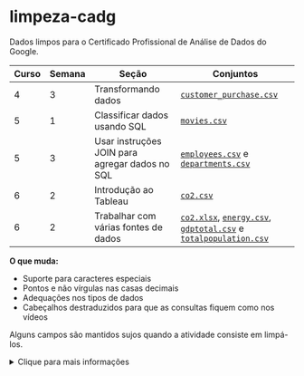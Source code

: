 # limpeza-cadg

Dados limpos para o Certificado Profissional de Análise de Dados do Google.

| **Curso** | **Semana** | **Seção**                                        | **Conjuntos** |
|-----------|------------|--------------------------------------------------|---------------|
| 4         | 3          | Transformando dados                              | [`customer_purchase.csv`](conjuntos/C4/customer_purchase.csv) |
| 5         | 1          | Classificar dados usando SQL                     | [`movies.csv`](conjuntos/C5/movies.csv) |
| 5         | 3          | Usar instruções JOIN para agregar dados no SQL   | [`employees.csv`](conjuntos/C5/employees.csv) e [`departments.csv`](conjuntos/C5/departments.csv) |
| 6         | 2          | Introdução ao Tableau                            | [`co2.csv`](conjuntos/C6/co2.csv) |
| 6         | 2          | Trabalhar com várias fontes de dados             | [`co2.xlsx`](conjuntos/C6/S2/co2.xlsx), [`energy.csv`](conjuntos/C6/S2/energy.csv), [`gdptotal.csv`](conjuntos/C6/S2/gdptotal.csv) e [`totalpopulation.csv`](conjuntos/C6/S2/totalpopulation.csv) |

**O que muda:**
* Suporte para caracteres especiais
* Pontos e não vírgulas nas casas decimais
* Adequações nos tipos de dados
* Cabeçalhos destraduzidos para que as consultas fiquem como nos vídeos

Alguns campos são mantidos sujos quando a atividade consiste em limpá-los.

<details>
<summary>Clique para mais informações</summary>

## Índice dos conjuntos

### Curso 4, semana 3
**Seção:** Transformando dados  
**Conjunto de dados:** [`customer_purchase.csv`](conjuntos/C4/customer_purchase.csv)

Corrige o seguinte erro de importação para o BigQuery usando o esquema indicado:

```
Falha na criação da tabela: Error while reading data, error message: Could not parse 'USD 13,99' as DOUBLE for field product_price (position 6) starting at location 119 with message 'Unable to parse'. 
```

Remove a marcação de moeda "USD", que não permite a importação como um tipo *float* pelo esquema fornecido. Essa conversão de tipo seria parte da atividade, mas não deveria impossibilitar a importação do conjunto.

### Curso 5, semana 1
**Seção:** Classificar dados usando SQL  
**Conjunto de dados:** [`movies.csv`](conjuntos/C5/movies.csv)

Substitui os caracteres especiais, resolvendo um problema de codificação. O script usado para normalizar e substituir as ocorrências está disponível na pasta [scripts](/scripts).

### Curso 5, semana 3  
**Seção:** Usar instruções JOIN para agregar dados no SQL  
**Conjuntos de dados:** [`employees.csv`](conjuntos/C5/employees.csv) e [`departments.csv`](conjuntos/C5/departments.csv)

Desfaz a tradução dos cabeçalhos para que correspondam ao vídeo.

### Curso 6, semana 2
**Seção:** Introdução ao Tableau  
**Conjuntos de dados:** [`co2.csv`](conjuntos/C6/co2.csv)

Corrige e destraduz os nomes e códigos dos países, permitindo a identificação como dados geográficos pelo Tableau.

Para automatizar a correção, foi usado um arquivo CSV com cada código ISO-3166 e um script. Ambos estão disponíveis na pasta [scripts](scripts).

### Curso 6, semana 2
**Seção:** Trabalhar com várias fontes de dados  
**Conjuntos de dados:** [`co2.xlsx`](conjuntos/C6/S2/co2.xlsx), [`energy.csv`](conjuntos/C6/S2/energy.csv), [`gdptotal.csv`](conjuntos/C6/S2/gdptotal.csv) e [`totalpopulation.csv`](conjuntos/C6/S2/totalpopulation.csv)

Corrige e destraduz os nomes e códigos dos países, permitindo que o Tableau os identifique como dados geográficos. Sem isso não é possível gerar uma visualização de mapa como pedido.

Corrige os valores decimais para pontos no lugar das vírgulas e destraduz os cabeçalhos para que apareçam como nos vídeos.

## Licenças
Os dados aqui disponíveis são provenientes de conjuntos públicos de dados ou são dados demonstrativos mostrados no conteúdo da certificação.

Fontes de dados e licenças:

* [Banco Mundial](https://data.worldbank.org)
  * `co2.xlsx` e `co2.csv`: CC BY-NC 4.0
  * `totalpopulation.csv`: CC BY-4.0
  * `gdptotal.csv`: CC BY-4.0 
* [IMDb](https://www.imdb.com/interfaces/)
  * `movies.csv`: IMDb non-commercial licensing
* Dados de exemplo da certificação
  * `customer_purchase.csv`
  * `employees.csv` e `departments.csv`

</details>
